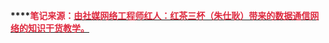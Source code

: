 **<font style="color:#DF2A3F;background-color:#D22D8D;"></font>****<font style="color:#DF2A3F;">笔记来源：</font>**[**<font style="color:#DF2A3F;">由社媒网络工程师红人：红茶三杯（朱仕耿）带来的数据通信网络的知识干货教学。</font>**](https://space.bilibili.com/601359586/channel/seriesdetail?sid=709100)

